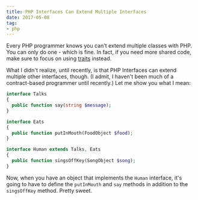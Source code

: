 ```yaml
---
title: PHP Interfaces Can Extend Multiple Interfaces
date: 2017-05-08
tag:
- php
---
```

Every PHP programmer knows you can't extend multiple classes with PHP.  You can only do one - which is fine.  In fact, if you need more shared code, make sure to focus on using [traits](http://php.net/manual/en/language.oop5.traits.php) instead.

<!--more-->

What I didn't realize, until recently, is that PHP Interfaces can extend multiple other interfaces, though.  (I admit, I haven't been much of a contract-based programmer until recently.)  Let me show you what I mean:

```php
interface Talks
{
  public function say(string $message);
}

interface Eats
{
  public function putInMouth(FoodObject $food);
}

interface Human extends Talks, Eats
{
  public function singsOffKey(SongObject $song);
}
```

Now, when you have an object that implements the `Human` interface, it's going to have to define the `putInMouth` and `say` methods in addition to the `singsOffKey` method.  Pretty sweet.
